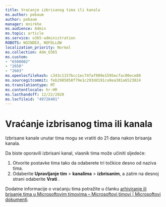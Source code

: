 ```yaml
---
title: Vraćanje izbrisanog tima ili kanala
ms.author: pebaum
author: pebaum
manager: mnirkhe
ms.audience: Admin
ms.topic: article
ms.service: o365-administration
ROBOTS: NOINDEX, NOFOLLOW
localization_priority: Normal
ms.collection: Adm_O365
ms.custom:
- "6500002"
- "2650"
- "2603"
ms.openlocfilehash: c343c1157bcc1ec74faf909e1595ecfac00ece80
ms.sourcegitcommit: feb2985058f79e1c293dd191ca9ea381a6523824
ms.translationtype: MT
ms.contentlocale: hr-HR
ms.lasthandoff: 12/22/2020
ms.locfileid: "49726401"
---
```

# <a name="how-to-restore-a-deleted-team-or-channel"></a>Vraćanje izbrisanog tima ili kanala

Izbrisane kanale unutar tima mogu se vratiti do 21 dana nakon brisanja kanala.

Da biste oporavili izbrisani kanal, vlasnik tima može učiniti sljedeće:

1. Otvorite postavke tima tako da odaberete tri točkice desno od naziva tima.
2. Odaberite **Upravljanje tim**  >  **kanalima**  >  **izbrisanim**, a zatim na desnoj strani odaberite **Vrati** .

Dodatne informacije o vraćanju tima potražite u članku [arhiviranje ili brisanje tima u Microsoftovim timovima – Microsoftovi timovi | Microsoftovi dokumenti](https://docs.microsoft.com/microsoftteams/archive-or-delete-a-team#restore-a-deleted-team).
